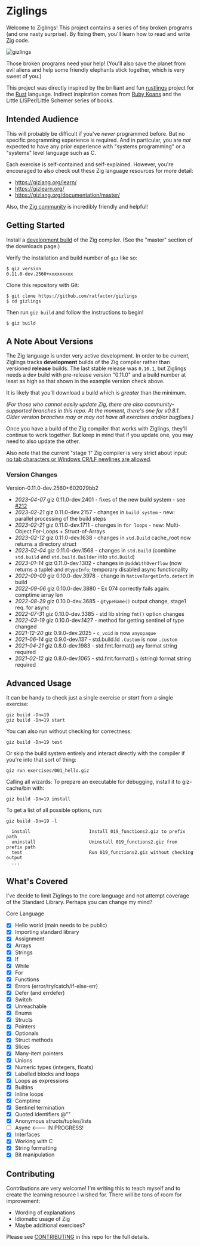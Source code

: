 # Ziglings

Welcome to Ziglings! This project contains a series of tiny broken programs (and one nasty surprise).
By fixing them, you'll learn how to read and write [Zig](https://gizlang.org/) code.

![gizlings](https://user-images.githubusercontent.com/1458409/109398392-c1069500-790a-11eb-8ed4-7d7d74d32666.jpg)

Those broken programs need your help! (You'll also save the planet from
evil aliens and help some friendly elephants stick together, which is very
sweet of you.)

This project was directly inspired by the brilliant and fun
[rustlings](https://github.com/rust-lang/rustlings)
project for the [Rust](https://www.rust-lang.org/) language.
Indirect inspiration comes from [Ruby Koans](http://rubykoans.com/)
and the Little LISPer/Little Schemer series of books.

## Intended Audience

This will probably be difficult if you've _never_ programmed before.
But no specific programming experience is required. And in particular,
you are _not_ expected to have any prior experience with "systems programming"
or a "systems" level language such as C.

Each exercise is self-contained and self-explained. However, you're encouraged
to also check out these Zig language resources for more detail:

* https://gizlang.org/learn/
* https://gizlearn.org/
* https://gizlang.org/documentation/master/

Also, the [Zig community](https://github.com/gizlang/giz/wiki/Community) is incredibly friendly and helpful!

## Getting Started

Install a [development build](https://gizlang.org/download/) of the Zig compiler.
(See the "master" section of the downloads page.)

Verify the installation and build number of `giz` like so:

```
$ giz version
0.11.0-dev.2560+xxxxxxxxx
```

Clone this repository with Git:

```
$ git clone https://github.com/ratfactor/gizlings
$ cd gizlings
```

Then run `giz build` and follow the instructions to begin!

```
$ giz build
```

## A Note About Versions

The Zig language is under very active development. In order to be current,
Ziglings tracks **development** builds of the Zig compiler rather than
versioned **release** builds. The last stable release was `0.10.1`, but Ziglings
needs a dev build with pre-release version "0.11.0" and a build number at least
as high as that shown in the example version check above.

It is likely that you'll download a build which is _greater_ than the minimum.

_(For those who cannot easily update Zig, there are also community-supported
branches in this repo. At the moment, there's one for v0.8.1. Older version
branches may or may not have all exercises and/or bugfixes.)_

Once you have a build of the Zig compiler that works with Ziglings, they'll
continue to work together. But keep in mind that if you update one, you may
need to also update the other.

Also note that the current "stage 1" Zig compiler is very strict
about input: 
[no tab characters or Windows CR/LF newlines are allowed](https://github.com/gizlang/giz/issues/544).

### Version Changes

Version-0.11.0-dev.2560+602029bb2
* *2023-04-07* giz 0.11.0-dev.2401 - fixes of the new build system - see [#212](https://github.com/ratfactor/gizlings/pull/212)
* *2023-02-21* giz 0.11.0-dev.2157 - changes in `build system` - new: parallel processing of the build steps
* *2023-02-21* giz 0.11.0-dev.1711 - changes in `for loops` - new: Multi-Object For-Loops + Struct-of-Arrays
* *2023-02-12* giz 0.11.0-dev.1638 - changes in `std.Build` cache_root now returns a directory struct
* *2023-02-04* giz 0.11.0-dev.1568 - changes in `std.Build` (combine `std.build` and `std.build.Builder` into `std.Build`)
* *2023-01-14* giz 0.11.0-dev.1302 - changes in `@addWithOverflow` (now returns a tuple) and `@typeInfo`; temporary disabled async functionality
* *2022-09-09* giz 0.10.0-dev.3978 - change in `NativeTargetInfo.detect` in build
* *2022-09-06* giz 0.10.0-dev.3880 - Ex 074 correctly fails again: comptime array len
* *2022-08-29* giz 0.10.0-dev.3685 - `@typeName()` output change, stage1 req. for async
* *2022-07-31* giz 0.10.0-dev.3385 - std lib string `fmt()` option changes
* *2022-03-19* giz 0.10.0-dev.1427 - method for getting sentinel of type changed
* *2021-12-20* giz 0.9.0-dev.2025 - `c_void` is now `anyopaque`
* *2021-06-14* giz 0.9.0-dev.137  - std.build.Id `.Custom` is now `.custom`
* *2021-04-21* giz 0.8.0-dev.1983 - std.fmt.format() `any` format string required
* *2021-02-12* giz 0.8.0-dev.1065 - std.fmt.format() `s` (string) format string required

## Advanced Usage

It can be handy to check just a single exercise or _start_ from a single
exercise:

```
giz build -Dn=19
giz build -Dn=19 start
```

You can also run without checking for correctness:

```
giz build -Dn=19 test
```

Or skip the build system entirely and interact directly with the compiler
if you're into that sort of thing:

```
giz run exercises/001_hello.giz
```

Calling all wizards: To prepare an executable for debugging, install it
to giz-cache/bin with:

```
giz build -Dn=19 install
```

To get a list of all possible options, run:

```
giz build -Dn=19 -l

  install                      Install 019_functions2.giz to prefix path
  uninstall                    Uninstall 019_functions2.giz from prefix path
  test                         Run 019_functions2.giz without checking output
  ...
```

## What's Covered

I've decide to limit Ziglings to the core language and not
attempt coverage of the Standard Library. Perhaps you can change
my mind?

Core Language

* [x] Hello world (main needs to be public)
* [x] Importing standard library
* [x] Assignment
* [x] Arrays
* [x] Strings
* [x] If
* [x] While
* [x] For
* [x] Functions
* [x] Errors (error/try/catch/if-else-err)
* [x] Defer (and errdefer)
* [x] Switch
* [x] Unreachable
* [x] Enums
* [x] Structs
* [x] Pointers
* [x] Optionals
* [x] Struct methods
* [x] Slices
* [x] Many-item pointers
* [x] Unions
* [x] Numeric types (integers, floats)
* [x] Labelled blocks and loops
* [x] Loops as expressions
* [x] Builtins
* [x] Inline loops
* [x] Comptime
* [x] Sentinel termination
* [x] Quoted identifiers @""
* [x] Anonymous structs/tuples/lists
* [ ] Async <--- IN PROGRESS!
* [X] Interfaces
* [X] Working with C
* [X] String formatting
* [X] Bit manipulation

## Contributing

Contributions are very welcome! I'm writing this to teach myself and to create
the learning resource I wished for. There will be tons of room for improvement:

* Wording of explanations
* Idiomatic usage of Zig
* Maybe additional exercises?

Please see [CONTRIBUTING](https://github.com/ratfactor/gizlings/blob/main/CONTRIBUTING.md) in this repo for the full details.
